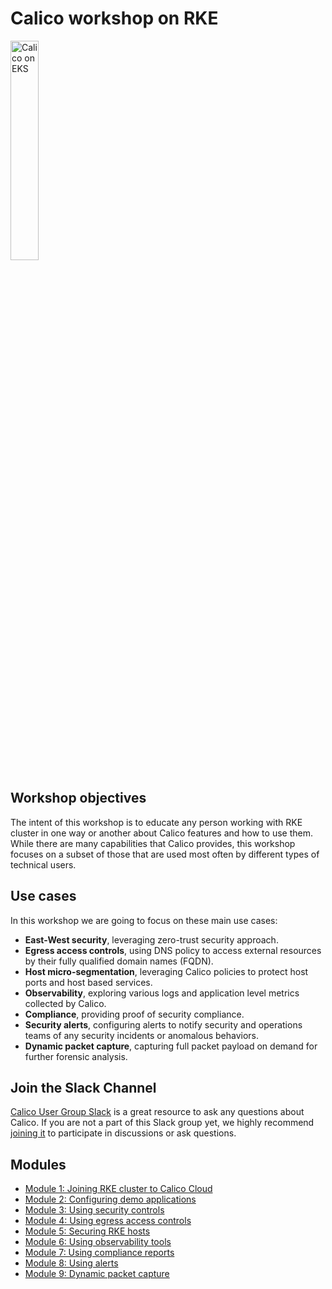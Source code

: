 # Calico workshop on RKE

<img src="img/calico-on-eks.png" alt="Calico on EKS" width="30%"/>

## Workshop objectives

The intent of this workshop is to educate any person working with RKE cluster in one way or another about Calico features and how to use them. While there are many capabilities that Calico provides, this workshop focuses on a subset of those that are used most often by different types of technical users.

## Use cases

In this workshop we are going to focus on these main use cases:

- **East-West security**, leveraging zero-trust security approach.
- **Egress access controls**, using DNS policy to access external resources by their fully qualified domain names (FQDN).
- **Host micro-segmentation**, leveraging Calico policies to protect host ports and host based services.
- **Observability**, exploring various logs and application level metrics collected by Calico.
- **Compliance**, providing proof of security compliance.
- **Security alerts**, configuring alerts to notify security and operations teams of any security incidents or anomalous behaviors.
- **Dynamic packet capture**, capturing full packet payload on demand for further forensic analysis.

## Join the Slack Channel

[Calico User Group Slack](https://slack.projectcalico.org/) is a great resource to ask any questions about Calico. If you are not a part of this Slack group yet, we highly recommend [joining it](https://slack.projectcalico.org/) to participate in discussions or ask questions. 


## Modules


- [Module 1: Joining RKE cluster to Calico Cloud](modules/joining-RKE-to-calico-cloud.md)
- [Module 2: Configuring demo applications](modules/configuring-demo-apps.md)
- [Module 3: Using security controls](modules/using-security-controls.md)
- [Module 4: Using egress access controls](modules/using-egress-access-controls.md)
- [Module 5: Securing RKE hosts](modules/securing-heps.md)
- [Module 6: Using observability tools](modules/using-observability-tools.md)
- [Module 7: Using compliance reports](modules/using-compliance-reports.md)
- [Module 8: Using alerts](modules/using-alerts.md)
- [Module 9: Dynamic packet capture](modules/dynamic-packet-capture.md)

